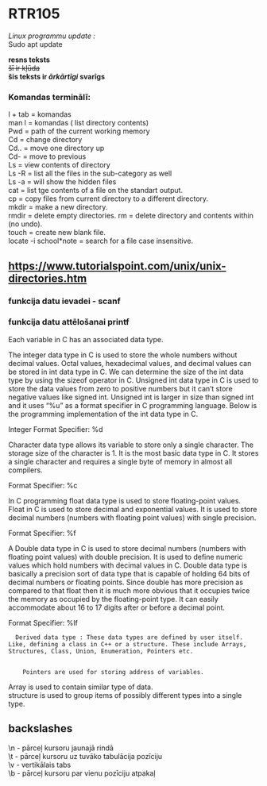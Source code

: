 # RTR105
*Linux programmu update :*  
Sudo apt update  
  

**resns teksts**  
~~šī ir kļūda~~  
**šis teksts ir _ārkārtīgi_ svarīgs**  
  
### Komandas terminālī:  
l + tab = komandas  
man l = komandas ( list directory contents)  
Pwd = path of the current working memory  
Cd = change directory  
Cd.. = move one directory up  
Cd- = move to previous  
Ls = view contents of directory  
Ls -R = list all the files in the sub-category as well  
Ls -a = will show the hidden files  
cat = list tge contents of a file on the standart output.  
cp = copy files from current directory to a different directory.  
mkdir = make a new directory.  
rmdir = delete empty directories.
rm = delete directory and contents within (no undo).  
touch = create new blank file.  
locate -i school*note = search for a file case insensitive.  
  
## https://www.tutorialspoint.com/unix/unix-directories.htm  
### funkcija datu ievadei - scanf  
### funkcija datu attēlošanai printf  
  
Each variable in C has an associated data type.  
  
The integer data type in C is used to store the whole numbers without decimal values. Octal values, hexadecimal values, and decimal values can be stored in int data type in C. We can determine the size of the int data type by using the sizeof operator in C. Unsigned int data type in C is used to store the data values from zero to positive numbers but it can’t store negative values like signed int. Unsigned int is larger in size than signed int and it uses “%u” as a format specifier in C programming language. Below is the programming implementation of the int data type in C.  
   
Integer Format Specifier: %d  
  
Character data type allows its variable to store only a single character. The storage size of the character is 1. It is the most basic data type in C. It stores a single character and requires a single byte of memory in almost all compilers.  
  
Format Specifier: %c  
  
In C programming float data type is used to store floating-point values. Float in C is used to store decimal and exponential values. It is used to store decimal numbers (numbers with floating point values) with single precision.  
  
Format Specifier: %f  
  
A Double data type in C is used to store decimal numbers (numbers with floating point values) with double precision. It is used to define numeric values which hold numbers with decimal values in C. Double data type is basically a precision sort of data type that is capable of holding 64 bits of decimal numbers or floating points. Since double has more precision as compared to that float then it is much more obvious that it occupies twice the memory as occupied by the floating-point type. It can easily accommodate about 16 to 17 digits after or before a decimal point.  
  
Format Specifier: %lf  
  
  
      Derived data type : These data types are defined by user itself. Like, defining a class in C++ or a structure. These include Arrays, Structures, Class, Union, Enumeration, Pointers etc.  
      
        
        Pointers are used for storing address of variables.  
 
 Array is used to contain similar type of data.  
 	structure is used to group items of possibly different types into a single type.  
  
  ## backslashes  
  \n - pārceļ kursoru jaunajā rindā  
  \t - pārceļ kursoru uz tuvāko tabulācija pozīciju  
  \v - vertikālais tabs  
  \b - pārceļ kursoru par vienu pozīciju atpakaļ  
  
